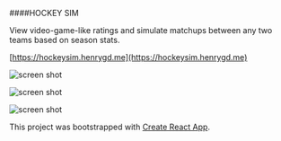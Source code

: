 ####HOCKEY SIM

View video-game-like ratings and simulate matchups between any two teams based on season stats.

[https://hockeysim.henrygd.me](https://hockeysim.henrygd.me)

![screen shot](https://i.imgur.com/BTsgwcR.jpg)

![screen shot](https://i.imgur.com/x8mB9Zy.jpg)

![screen shot](https://i.imgur.com/cu0AkmW.jpg)

This project was bootstrapped with [Create React App](https://github.com/facebookincubator/create-react-app).